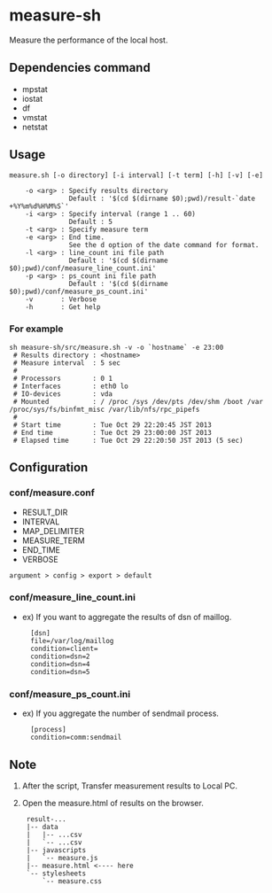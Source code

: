 # measure-sh
Measure the performance of the local host.

## Dependencies command

- mpstat
- iostat
- df
- vmstat
- netstat

## Usage
    measure.sh [-o directory] [-i interval] [-t term] [-h] [-v] [-e]
    
        -o <arg> : Specify results directory
                   Default : '$(cd $(dirname $0);pwd)/result-`date +%Y%m%d%H%M%S`'
        -i <arg> : Specify interval (range 1 .. 60)
                   Default : 5
        -t <arg> : Specify measure term
        -e <arg> : End time.
                   See the d option of the date command for format.
        -l <arg> : line_count ini file path
                   Default : '$(cd $(dirname $0);pwd)/conf/measure_line_count.ini'
        -p <arg> : ps_count ini file path
                   Default : '$(cd $(dirname $0);pwd)/conf/measure_ps_count.ini'
        -v       : Verbose
        -h       : Get help

### For example

    sh measure-sh/src/measure.sh -v -o `hostname` -e 23:00
     # Results directory : <hostname>
     # Measure interval  : 5 sec
     # 
     # Processors        : 0 1
     # Interfaces        : eth0 lo
     # IO-devices        : vda
     # Mounted           : / /proc /sys /dev/pts /dev/shm /boot /var /proc/sys/fs/binfmt_misc /var/lib/nfs/rpc_pipefs
     # 
     # Start time        : Tue Oct 29 22:20:45 JST 2013
     # End time          : Tue Oct 29 23:00:00 JST 2013
     # Elapsed time      : Tue Oct 29 22:20:50 JST 2013 (5 sec)

## Configuration

### conf/measure.conf

- RESULT_DIR
- INTERVAL
- MAP_DELIMITER
- MEASURE_TERM
- END_TIME
- VERBOSE

`argument > config > export > default`

### conf/measure_line_count.ini

- ex) If you want to aggregate the results of dsn of maillog.

        [dsn]
        file=/var/log/maillog
        condition=client=
        condition=dsn=2
        condition=dsn=4
        condition=dsn=5

### conf/measure_ps_count.ini

- ex) If you aggregate the number of sendmail process.

        [process]
        condition=comm:sendmail

## Note
1. After the script, Transfer measurement results to Local PC.
2. Open the measure.html of results on the browser.

        result-...
        |-- data
        |   |-- ...csv
        |   `-- ...csv
        |-- javascripts
        |   `-- measure.js
        |-- measure.html <---- here
        `-- stylesheets
            `-- measure.css
